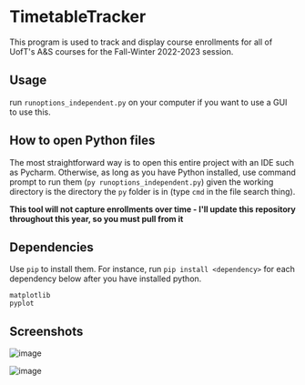 # TimetableTracker

This program is used to track and display course enrollments for all of UofT's A&S courses for the Fall-Winter 2022-2023 session.

## Usage
run `runoptions_independent.py` on your computer if you want to use a GUI to use this.

## How to open Python files

The most straightforward way is to open this entire project with an IDE such as Pycharm. Otherwise, as long as you have Python installed, use command prompt to run them (`py runoptions_independent.py`) given the working directory is the directory the `py` folder is in (type `cmd` in the file search thing).

**This tool will not capture enrollments over time - I'll update this repository throughout this year, so you must pull from it**

## Dependencies

Use `pip` to install them. For instance, run `pip install <dependency>` for each dependency below after you have installed python.

```
matplotlib
pyplot
```

## Screenshots

![image](https://user-images.githubusercontent.com/93059453/180590777-e99ed38e-115e-432e-ab04-48b317e1091f.png)


![image](https://user-images.githubusercontent.com/93059453/180590744-67a56416-fbd8-4475-8aff-a4d6d6d4c2a2.png)


